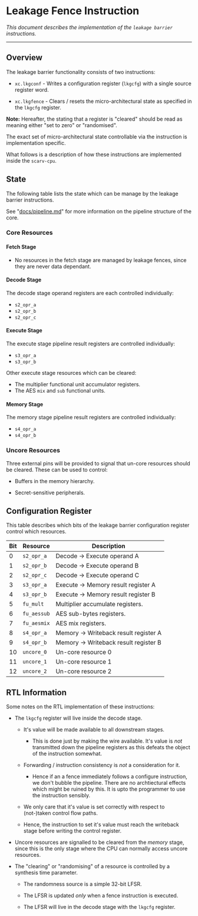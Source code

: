 
# Leakage Fence Instruction

*This document describes the implementation of the `leakage barrier`
instructions.*

---

## Overview

The leakage barrier functionality consists of two instructions:

- `xc.lkgconf` - Writes a configuration register (`lkgcfg`) with a single
  source register word.

- `xc.lkgfence` - Clears / resets the micro-architectural state as
  specified in the `lkgcfg` register.

**Note:** Hereafter, the stating that a register is "cleared" should be
read as meaning either "set to zero" or "randomised".

The exact set of micro-architectural state controllable via the
instruction is implementation specific.

What follows is a description of how these instructions are implemented
inside the `scarv-cpu`.

## State

The following table lists the state which can be manage by the leakage
barrier instructions.

See "[docs/pipeline.md](pipeline.md)" for more information on the
pipeline structure of the core.

### Core Resources 

#### Fetch Stage

- No resources in the fetch stage are managed by leakage fences, since they
  are never data dependant.

#### Decode Stage

The decode stage operand registers are each controlled individually:

- `s2_opr_a`
- `s2_opr_b`
- `s2_opr_c`

#### Execute Stage

The execute stage pipeline result registers are controlled individually:

- `s3_opr_a`
- `s3_opr_b`

Other execute stage resources which can be cleared:

- The multiplier functional unit accumulator registers.
- The AES `mix` and `sub` functional units.

#### Memory Stage

The memory stage pipeline result registers are controlled individually:

- `s4_opr_a`
- `s4_opr_b`

### Uncore Resources

Three external pins will be provided to signal that un-core resources
should be cleared.
These can be used to control:

- Buffers in the memory hierarchy.

- Secret-sensitive peripherals.

## Configuration Register

This table describes which bits of the leakage barrier configuration
register control which resources.

Bit | Resource    | Description
----|-------------|----------------
0   | `s2_opr_a`  | Decode -> Execute operand A
1   | `s2_opr_b`  | Decode -> Execute operand B
2   | `s2_opr_c`  | Decode -> Execute operand C
3   | `s3_opr_a`  | Execute -> Memory result register A
4   | `s3_opr_b`  | Execute -> Memory result register B
5   | `fu_mult`   | Multiplier accumulate registers.
6   | `fu_aessub` | AES sub-bytes registers.
7   | `fu_aesmix` | AES mix registers.
8   | `s4_opr_a`  | Memory -> Writeback result register A
9   | `s4_opr_b`  | Memory -> Writeback result register B
10  | `uncore_0`  | Un-core resource 0
11  | `uncore_1`  | Un-core resource 1
12  | `uncore_2`  | Un-core resource 2

## RTL Information

Some notes on the RTL implementation of these instructions:

- The `lkgcfg` register will live inside the decode stage.

  - It's value will be made available to all downstream stages.
    
    - This is done just by making the wire available. It's value is
      *not* transmitted down the pipeline registers as this defeats the
      object of the instruction somewhat.

  - Forwarding / instruction consistency is *not* a consideration for it.

    - Hence if an a fence immediately follows a configure instruction, we
      don't bubble the pipeline. There are no archtiectural effects which
      might be ruined by this. It is upto the programmer to use the
      instruction sensibly.

  - We only care that it's value is set correctly with respect to (not-)taken
    control flow paths.

  - Hence, the instruction to set it's value must reach the writeback stage
    before writing the control register.

- Uncore resources are signalled to be cleared from the *memory* stage,
  since this is the only stage where the CPU can normally access
  uncore resources.

- The "clearing" or "randomising" of a resource is controlled by
  a synthesis time parameter.

  - The randomness source is a simple 32-bit LFSR.

  - The LFSR is updated *only* when a fence instruction is executed.

  - The LFSR will live in the decode stage with the `lkgcfg` register.

